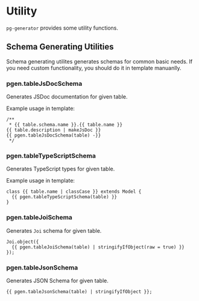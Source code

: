 # Utility

`pg-generator` provides some utility functions.

## Schema Generating Utilities

Schema generating utilites generates schemas for common basic needs. If you need custom functionality, you should do it in template manuanlly.

### pgen.tableJsDocSchema

Generates JSDoc documentation for given table.

Example usage in template:

```nunjucks
/**
 * {{ table.schema.name }}.{{ table.name }}
{{ table.description | makeJsDoc }}
{{ pgen.tableJsDocSchema(table) -}}
 */
```

### pgen.tableTypeScriptSchema

Generates TypeScript types for given table.

Example usage in template:

```nunjucks
class {{ table.name | classCase }} extends Model {
  {{ pgen.tableTypeScriptSchema(table) }}
}
```

### pgen.tableJoiSchema

Generates `Joi` schema for given table.

```nunjucks
Joi.object({
  {{ pgen.tableJoiSchema(table) | stringifyIfObject(raw = true) }}
});
```

### pgen.tableJsonSchema

Generates JSON Schema for given table.

```nunjucks
{{ pgen.tableJsonSchema(table) | stringifyIfObject }};
```
